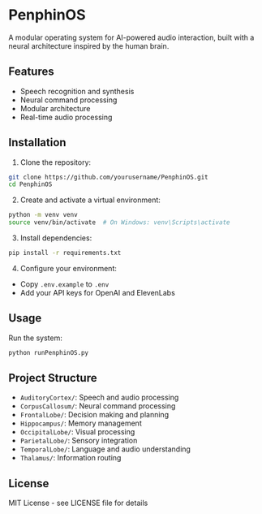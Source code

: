 # PenphinOS

A modular operating system for AI-powered audio interaction, built with a neural architecture inspired by the human brain.

## Features

- Speech recognition and synthesis
- Neural command processing
- Modular architecture
- Real-time audio processing

## Installation

1. Clone the repository:
```bash
git clone https://github.com/yourusername/PenphinOS.git
cd PenphinOS
```

2. Create and activate a virtual environment:
```bash
python -m venv venv
source venv/bin/activate  # On Windows: venv\Scripts\activate
```

3. Install dependencies:
```bash
pip install -r requirements.txt
```

4. Configure your environment:
- Copy `.env.example` to `.env`
- Add your API keys for OpenAI and ElevenLabs

## Usage

Run the system:
```bash
python runPenphinOS.py
```

## Project Structure

- `AuditoryCortex/`: Speech and audio processing
- `CorpusCallosum/`: Neural command processing
- `FrontalLobe/`: Decision making and planning
- `Hippocampus/`: Memory management
- `OccipitalLobe/`: Visual processing
- `ParietalLobe/`: Sensory integration
- `TemporalLobe/`: Language and audio understanding
- `Thalamus/`: Information routing

## License

MIT License - see LICENSE file for details 